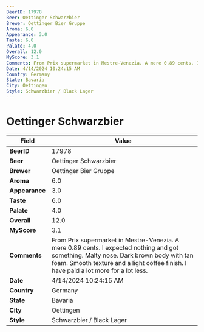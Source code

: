 ```yaml
---
BeerID: 17978
Beer: Oettinger Schwarzbier
Brewer: Oettinger Bier Gruppe
Aroma: 6.0
Appearance: 3.0
Taste: 6.0
Palate: 4.0
Overall: 12.0
MyScore: 3.1
Comments: From Prix supermarket in Mestre-Venezia. A mere 0.89 cents. I expected nothing and got something. Malty nose. Dark brown body with tan foam. Smooth texture and a light coffee finish. I have paid a lot more for a lot less.
Date: 4/14/2024 10:24:15 AM
Country: Germany
State: Bavaria
City: Oettingen
Style: Schwarzbier / Black Lager
---
```


# Oettinger Schwarzbier

| Field         | Value |
|---------------|-------|
| **BeerID** | 17978 |
| **Beer** | Oettinger Schwarzbier |
| **Brewer** | Oettinger Bier Gruppe |
| **Aroma** | 6.0 |
| **Appearance** | 3.0 |
| **Taste** | 6.0 |
| **Palate** | 4.0 |
| **Overall** | 12.0 |
| **MyScore** | 3.1 |
| **Comments** | From Prix supermarket in Mestre-Venezia. A mere 0.89 cents. I expected nothing and got something. Malty nose. Dark brown body with tan foam. Smooth texture and a light coffee finish. I have paid a lot more for a lot less. |
| **Date** | 4/14/2024 10:24:15 AM |
| **Country** | Germany |
| **State** | Bavaria |
| **City** | Oettingen |
| **Style** | Schwarzbier / Black Lager |
